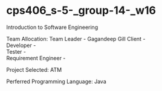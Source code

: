 # cps406_s-5-_group-14-_w16
Introduction to Software Engineering


Team Allocation: 
Team Leader - Gagandeep Gill
Client -  
Developer -  
Tester -  
Requirement Engineer -  

Project Selected: ATM 

Perferred Programming Language: Java
